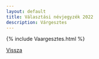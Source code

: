 ```yaml
---
layout: default
title: Választási névjegyzék 2022
description: Várgesztes
---
```


{% include Vaargesztes.html %}

[Vissza](./)
